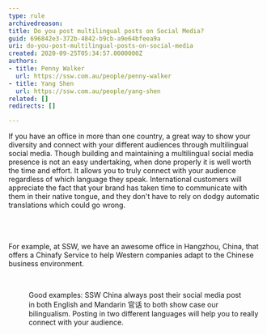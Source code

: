```yaml
---
type: rule
archivedreason: 
title: Do you post multilingual posts on Social Media?
guid: 696842e3-372b-4842-b9cb-a9e64bfeea9a
uri: do-you-post-multilingual-posts-on-social-media
created: 2020-09-25T05:34:57.0000000Z
authors:
- title: Penny Walker
  url: https://ssw.com.au/people/penny-walker
- title: Yang Shen
  url: https://ssw.com.au/people/yang-shen
related: []
redirects: []

---
```



<div>​If you have an office in more than one country, a great way to show your diversity and connect with your different audiences through multilingual social media​.​​&#160;Though building and maintaining a multilingual social media presence is not an easy undertaking, when done properly it is well worth the time and effort. It allows you to truly connect with your audience regardless of which language they speak. International customers will appreciate the fact that your brand has taken time to communicate with them in their native tongue, and they don't have to rely on dodgy automatic translations which could go wrong.<br>&#160;<br></div>
<br><excerpt class='endintro'></excerpt><br>
<p>​For example, at SSW, we have an awesome office in Hangzhou, China,&#160;that offers a&#160;Chinafy Service&#160;to help&#160;Western companies adapt to the Chinese business environment.&#160;&#160;​</p><div class="ms-rtestate-read ms-rte-wpbox"><div class="ms-rtestate-notify  ms-rtestate-read 0f0b7b00-ba6b-47e7-b301-82bf6922729f" id="div_0f0b7b00-ba6b-47e7-b301-82bf6922729f"></div><div id="vid_0f0b7b00-ba6b-47e7-b301-82bf6922729f" style="display&#58;none;"></div></div><p>​​​​</p><div class="ms-rtestate-read ms-rte-wpbox"><div class="ms-rtestate-notify  ms-rtestate-read cc45c214-b3fe-4e08-82c4-02327f2531ef" id="div_cc45c214-b3fe-4e08-82c4-02327f2531ef" unselectable="on"></div><div id="vid_cc45c214-b3fe-4e08-82c4-02327f2531ef" unselectable="on" style="display&#58;none;"></div></div><dd class="ssw15-rteElement-FigureGood">​​​​Goo​​d examples​&#58;&#160;SSW China always post their social media post in&#160;both English and&#160;Mandarin&#160;官话 to both show case our bilingualism.&#160;​Posting in&#160;two different languages&#160;will help you to&#160;really connect with your audience.&#160;​<br></dd>


